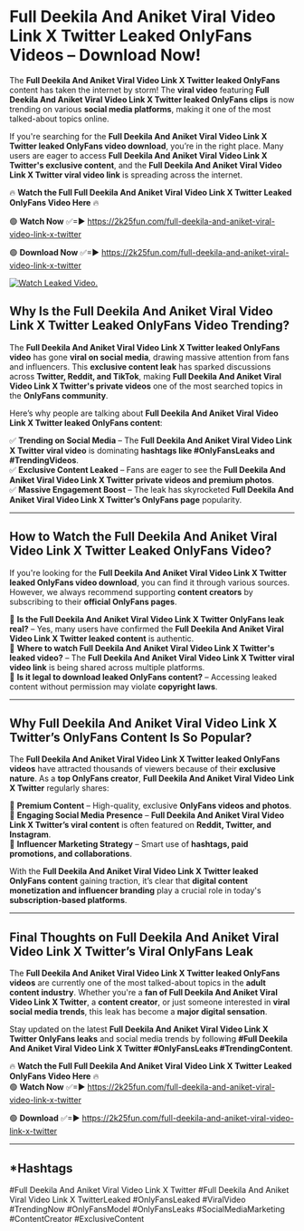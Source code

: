# Full Deekila And Aniket Viral Video Link X Twitter Leaked OnlyFans Videos – Download Now!

The **Full Deekila And Aniket Viral Video Link X Twitter leaked OnlyFans** content has taken the internet by storm! The **viral video** featuring **Full Deekila And Aniket Viral Video Link X Twitter leaked OnlyFans clips** is now trending on various **social media platforms**, making it one of the most talked-about topics online.  

If you're searching for the **Full Deekila And Aniket Viral Video Link X Twitter leaked OnlyFans video download**, you’re in the right place. Many users are eager to access **Full Deekila And Aniket Viral Video Link X Twitter's exclusive content**, and the **Full Deekila And Aniket Viral Video Link X Twitter viral video link** is spreading across the internet.  

🔥 **Watch the Full Full Deekila And Aniket Viral Video Link X Twitter Leaked OnlyFans Video Here** 🔥  

🟢 **Watch Now** ✅=► https://2k25fun.com/full-deekila-and-aniket-viral-video-link-x-twitter

🟢 **Download Now** ✅=► https://2k25fun.com/full-deekila-and-aniket-viral-video-link-x-twitter

[![Watch Leaked Video.](https://miro.medium.com/v2/resize:fit:828/format:webp/1*cilzJN44JGOrTw9NJCrNHA.gif "Watch Leaked Video")](https://2k25fun.com/full-deekila-and-aniket-viral-video-link-x-twitter)

## **Why Is the Full Deekila And Aniket Viral Video Link X Twitter Leaked OnlyFans Video Trending?**  

The **Full Deekila And Aniket Viral Video Link X Twitter leaked OnlyFans video** has gone **viral on social media**, drawing massive attention from fans and influencers. This **exclusive content leak** has sparked discussions across **Twitter, Reddit, and TikTok**, making **Full Deekila And Aniket Viral Video Link X Twitter's private videos** one of the most searched topics in the **OnlyFans community**.  

Here’s why people are talking about **Full Deekila And Aniket Viral Video Link X Twitter leaked OnlyFans content**:  

✅ **Trending on Social Media** – The **Full Deekila And Aniket Viral Video Link X Twitter viral video** is dominating **hashtags like #OnlyFansLeaks and #TrendingVideos**.  
✅ **Exclusive Content Leaked** – Fans are eager to see the **Full Deekila And Aniket Viral Video Link X Twitter private videos and premium photos**.  
✅ **Massive Engagement Boost** – The leak has skyrocketed **Full Deekila And Aniket Viral Video Link X Twitter’s OnlyFans page** popularity.  

---

## **How to Watch the Full Deekila And Aniket Viral Video Link X Twitter Leaked OnlyFans Video?**  

If you're looking for the **Full Deekila And Aniket Viral Video Link X Twitter leaked OnlyFans video download**, you can find it through various sources. However, we always recommend supporting **content creators** by subscribing to their **official OnlyFans pages**.  

🔹 **Is the Full Deekila And Aniket Viral Video Link X Twitter OnlyFans leak real?** – Yes, many users have confirmed the **Full Deekila And Aniket Viral Video Link X Twitter leaked content** is authentic.  
🔹 **Where to watch Full Deekila And Aniket Viral Video Link X Twitter's leaked video?** – The **Full Deekila And Aniket Viral Video Link X Twitter viral video link** is being shared across multiple platforms.  
🔹 **Is it legal to download leaked OnlyFans content?** – Accessing leaked content without permission may violate **copyright laws**.  

---

## **Why Full Deekila And Aniket Viral Video Link X Twitter’s OnlyFans Content Is So Popular?**  

The **Full Deekila And Aniket Viral Video Link X Twitter leaked OnlyFans videos** have attracted thousands of viewers because of their **exclusive nature**. As a **top OnlyFans creator**, **Full Deekila And Aniket Viral Video Link X Twitter** regularly shares:  

📌 **Premium Content** – High-quality, exclusive **OnlyFans videos and photos**.  
📌 **Engaging Social Media Presence** – **Full Deekila And Aniket Viral Video Link X Twitter’s viral content** is often featured on **Reddit, Twitter, and Instagram**.  
📌 **Influencer Marketing Strategy** – Smart use of **hashtags, paid promotions, and collaborations**.  

With the **Full Deekila And Aniket Viral Video Link X Twitter leaked OnlyFans content** gaining traction, it’s clear that **digital content monetization and influencer branding** play a crucial role in today's **subscription-based platforms**.  

---

## **Final Thoughts on Full Deekila And Aniket Viral Video Link X Twitter’s Viral OnlyFans Leak**  

The **Full Deekila And Aniket Viral Video Link X Twitter leaked OnlyFans videos** are currently one of the most talked-about topics in the **adult content industry**. Whether you're a **fan of Full Deekila And Aniket Viral Video Link X Twitter**, a **content creator**, or just someone interested in **viral social media trends**, this leak has become a **major digital sensation**.  

Stay updated on the latest **Full Deekila And Aniket Viral Video Link X Twitter OnlyFans leaks** and social media trends by following **#Full Deekila And Aniket Viral Video Link X Twitter #OnlyFansLeaks #TrendingContent**.  

🔥 **Watch the Full Full Deekila And Aniket Viral Video Link X Twitter Leaked OnlyFans Video Here** 🔥  
🟢 **Watch Now** ✅=► https://2k25fun.com/full-deekila-and-aniket-viral-video-link-x-twitter

🟢 **Download** ✅=► https://2k25fun.com/full-deekila-and-aniket-viral-video-link-x-twitter

---

## *Hashtags
#Full Deekila And Aniket Viral Video Link X Twitter #Full Deekila And Aniket Viral Video Link X TwitterLeaked #OnlyFansLeaked #ViralVideo #TrendingNow #OnlyFansModel #OnlyFansLeaks #SocialMediaMarketing #ContentCreator #ExclusiveContent  